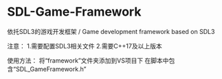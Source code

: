 # SDL-Game-Framework
依托SDL3的游戏开发框架 / Game development framework based on SDL3

注意：
1.需要配置SDL3相关文件
2.需要C++17及以上版本

使用方法：
将“framework”文件夹添加到VS项目下
在脚本中包含“SDL_GameFramework.h”
